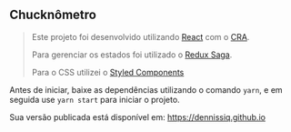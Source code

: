 ## Chucknômetro

> Este projeto foi desenvolvido utilizando [React](https://pt-br.reactjs.org/docs/getting-started.html) com o [CRA](https://github.com/facebook/create-react-app).
>
> Para gerenciar os estados foi utilizado o [Redux Saga](https://redux-saga.js.org/).
>
> Para o CSS utilizei o [Styled Components](https://www.styled-components.com/docs)

Antes de iniciar, baixe as dependências utilizando o comando `yarn`, e em seguida use `yarn start` para iniciar o projeto.

Sua versão publicada está disponível em: https://dennissiq.github.io
